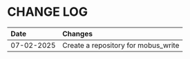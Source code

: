 # CHANGE LOG 

| Date     | Changes                                                 |
|:---------|:--------------------------------------------------------|
|07-02-2025| Create a repository for mobus_write | 

